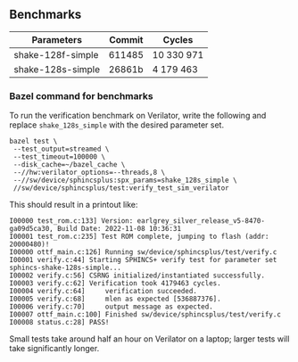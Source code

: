 ## Benchmarks

| Parameters        | Commit | Cycles     |
| ----------------- | ------ | ---------- |
| shake-128f-simple | 611485 | 10 330 971 |
| shake-128s-simple | 26861b |  4 179 463 |


### Bazel command for benchmarks

To run the verification benchmark on Verilator, write the following and replace
`shake_128s_simple` with the desired parameter set.

```
bazel test \
 --test_output=streamed \
 --test_timeout=100000 \
 --disk_cache=~/bazel_cache \
 --//hw:verilator_options=--threads,8 \
 --//sw/device/sphincsplus:spx_params=shake_128s_simple \
 //sw/device/sphincsplus/test:verify_test_sim_verilator
```

This should result in a printout like:
```
I00000 test_rom.c:133] Version: earlgrey_silver_release_v5-8470-ga09d5ca30, Build Date: 2022-11-08 10:36:31
I00001 test_rom.c:235] Test ROM complete, jumping to flash (addr: 20000480)!
I00000 ottf_main.c:126] Running sw/device/sphincsplus/test/verify.c
I00001 verify.c:44] Starting SPHINCS+ verify test for parameter set sphincs-shake-128s-simple...
I00002 verify.c:56] CSRNG initialized/instantiated successfully.
I00003 verify.c:62] Verification took 4179463 cycles.
I00004 verify.c:64]     verification succeeded.
I00005 verify.c:68]     mlen as expected [536887376].
I00006 verify.c:70]     output message as expected.
I00007 ottf_main.c:100] Finished sw/device/sphincsplus/test/verify.c
I00008 status.c:28] PASS!
```

Small tests take around half an hour on Verilator on a laptop; larger tests
will take significantly longer.

